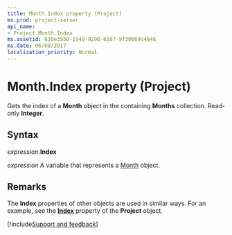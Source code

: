 ```yaml
---
title: Month.Index property (Project)
ms.prod: project-server
api_name:
- Project.Month.Index
ms.assetid: 630e35b0-1940-9290-6587-9f30669c4846
ms.date: 06/08/2017
localization_priority: Normal
---
```



# Month.Index property (Project)

Gets the index of a  **Month** object in the containing **Months** collection. Read-only **Integer**.


## Syntax

_expression_.**Index**

 _expression_ A variable that represents a [Month](./Project.Month.md) object.


## Remarks

The  **Index** properties of other objects are used in similar ways. For an example, see the **[Index](Project.Project.Index.md)** property of the **Project** object.

[!include[Support and feedback](~/includes/feedback-boilerplate.md)]